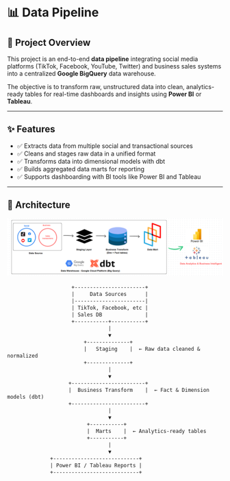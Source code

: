 # 📊 Data Pipeline

## 📌 Project Overview

This project is an end-to-end **data pipeline** integrating social media platforms (TikTok, Facebook, YouTube, Twitter) and business sales systems into a centralized **Google BigQuery** data warehouse.

The objective is to transform raw, unstructured data into clean, analytics-ready tables for real-time dashboards and insights using **Power BI** or **Tableau**.

---

## ✨ Features

- ✅ Extracts data from multiple social and transactional sources  
- ✅ Cleans and stages raw data in a unified format  
- ✅ Transforms data into dimensional models with dbt  
- ✅ Builds aggregated data marts for reporting  
- ✅ Supports dashboarding with BI tools like Power BI and Tableau  

---

## 🧱 Architecture

![Pipeline Architecture](https://raw.githubusercontent.com/khoaleduong/data-pipeline/main/Architecture.png)

```plaintext
                     +-----------------------+
                     |     Data Sources      |
                     |-----------------------|
                     | TikTok, Facebook, etc |
                     | Sales DB              |
                     +-----------+-----------+
                                 |
                                 ▼
                         +--------------+
                         |   Staging    |  ← Raw data cleaned & normalized
                         +--------------+
                                 |
                                 ▼
                    +------------------------+
                    |  Business Transform    |  ← Fact & Dimension models (dbt)
                    +------------------------+
                                 |
                                 ▼
                          +-----------+
                          |  Marts    |  ← Analytics-ready tables
                          +-----------+
                                 |
                                 ▼
              +----------------------------+
              | Power BI / Tableau Reports |
              +----------------------------+
